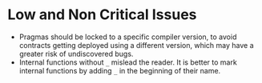 # Low and Non Critical Issues
* Pragmas should be locked to a specific compiler version, to avoid contracts getting deployed using a different version, which may have a greater risk of undiscovered bugs.
* Internal functions without `_` mislead the reader. It is better to mark internal functions by adding `_` in the beginning of their name.